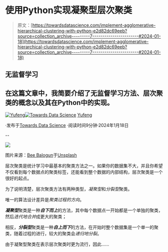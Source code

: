 # 使用Python实现凝聚型层次聚类

> 原文：[https://towardsdatascience.com/implement-agglomerative-hierarchical-clustering-with-python-e2d82dc69eeb?source=collection_archive---------7-----------------------#2024-01-18](https://towardsdatascience.com/implement-agglomerative-hierarchical-clustering-with-python-e2d82dc69eeb?source=collection_archive---------7-----------------------#2024-01-18)

## 无监督学习

## 在这篇文章中，我简要介绍了无监督学习方法、层次聚类的概念以及其在Python中的实现。

[](https://jianan-lin.medium.com/?source=post_page---byline--e2d82dc69eeb--------------------------------)[![Yufeng](../Images/8b1a4c165aaac045ea819f850017b7cd.png)](https://jianan-lin.medium.com/?source=post_page---byline--e2d82dc69eeb--------------------------------)[](https://towardsdatascience.com/?source=post_page---byline--e2d82dc69eeb--------------------------------)[![Towards Data Science](../Images/a6ff2676ffcc0c7aad8aaf1d79379785.png)](https://towardsdatascience.com/?source=post_page---byline--e2d82dc69eeb--------------------------------) [Yufeng](https://jianan-lin.medium.com/?source=post_page---byline--e2d82dc69eeb--------------------------------)

·发布于[Towards Data Science](https://towardsdatascience.com/?source=post_page---byline--e2d82dc69eeb--------------------------------) ·阅读时间9分钟·2024年1月18日

--

![](../Images/80bc176dcb160313eccc0f50bbf0a290.png)

图片来源：[Bee Balogun](https://unsplash.com/@bee_balogun?utm_source=medium&utm_medium=referral)于[Unsplash](https://unsplash.com/?utm_source=medium&utm_medium=referral)

层次聚类是统计学习中最基本的聚类方法之一。如果你的数据集不大，并且你希望不仅看到每个数据点的聚类标签，还能看到整个数据的内部结构，层次聚类是一个很好的起点。

为了说明清楚，层次聚类方法有两种类型，*凝聚型*和*分裂型*聚类。

唯一的算法设计差异是*聚类过程的方向*。

***凝聚型***聚类是一种***自下而上***的方法，其中每个数据点一开始都是一个单独的聚类，然后*迭代地合并*成更大的聚类；

相反，***分裂型***聚类是一种***自上而下***的方法，在开始时整个数据集是一个单一的聚类，随着过程的进行，较大的聚类会*递归地分裂*。

由于凝聚型聚类在表示层次聚类时更为流行，因此……
